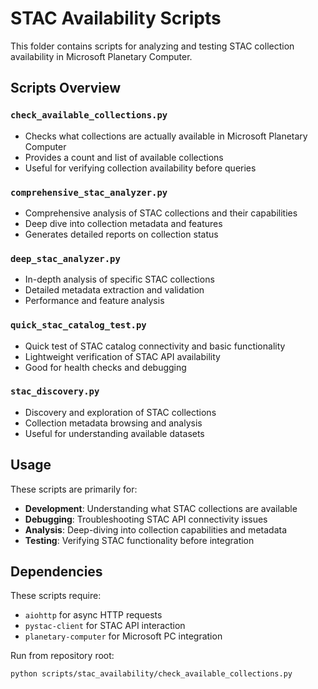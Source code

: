 # STAC Availability Scripts

This folder contains scripts for analyzing and testing STAC collection availability in Microsoft Planetary Computer.

## Scripts Overview

### `check_available_collections.py`
- Checks what collections are actually available in Microsoft Planetary Computer
- Provides a count and list of available collections
- Useful for verifying collection availability before queries

### `comprehensive_stac_analyzer.py`
- Comprehensive analysis of STAC collections and their capabilities
- Deep dive into collection metadata and features
- Generates detailed reports on collection status

### `deep_stac_analyzer.py`
- In-depth analysis of specific STAC collections
- Detailed metadata extraction and validation
- Performance and feature analysis

### `quick_stac_catalog_test.py`
- Quick test of STAC catalog connectivity and basic functionality
- Lightweight verification of STAC API availability
- Good for health checks and debugging

### `stac_discovery.py`
- Discovery and exploration of STAC collections
- Collection metadata browsing and analysis
- Useful for understanding available datasets

## Usage

These scripts are primarily for:
- **Development**: Understanding what STAC collections are available
- **Debugging**: Troubleshooting STAC API connectivity issues
- **Analysis**: Deep-diving into collection capabilities and metadata
- **Testing**: Verifying STAC functionality before integration

## Dependencies

These scripts require:
- `aiohttp` for async HTTP requests
- `pystac-client` for STAC API interaction
- `planetary-computer` for Microsoft PC integration

Run from repository root:
```bash
python scripts/stac_availability/check_available_collections.py
```